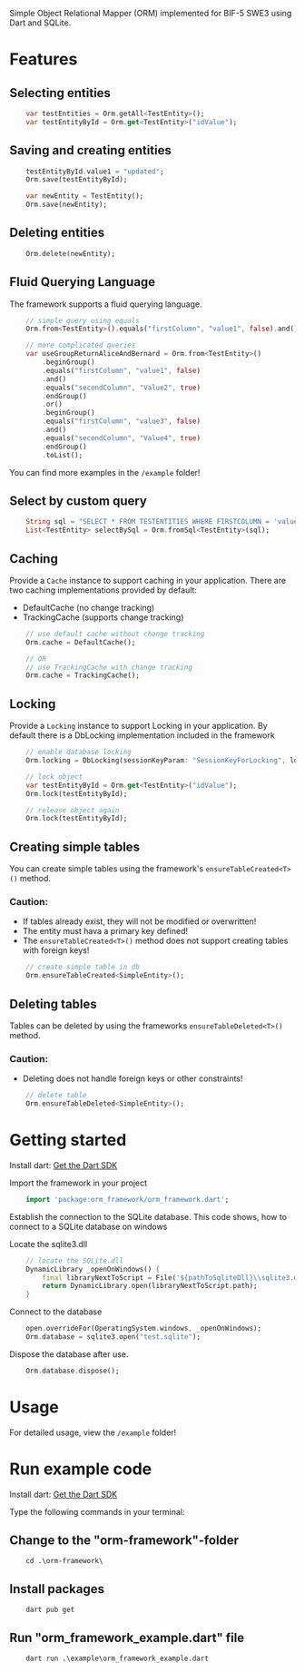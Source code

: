 <!-- 
This README describes the package. If you publish this package to pub.dev,
this README's contents appear on the landing page for your package.

For information about how to write a good package README, see the guide for
[writing package pages](https://dart.dev/guides/libraries/writing-package-pages). 

For general information about developing packages, see the Dart guide for
[creating packages](https://dart.dev/guides/libraries/create-library-packages)
and the Flutter guide for
[developing packages and plugins](https://flutter.dev/developing-packages). 
-->

Simple Object Relational Mapper (ORM) implemented for BIF-5 SWE3 using Dart and SQLite.

# Features

## Selecting entities
```dart
    var testEntities = Orm.getAll<TestEntity>();
    var testEntityById = Orm.get<TestEntity>("idValue");
```

## Saving and creating entities

```dart
    testEntityById.value1 = "updated";
    Orm.save(testEntityById);

    var newEntity = TestEntity();
    Orm.save(newEntity);
```

## Deleting entities

```dart
    Orm.delete(newEntity);
```

## Fluid Querying Language

The framework supports a fluid querying language.

```dart
    // simple query using equals
    Orm.from<TestEntity>().equals("firstColumn", "value1", false).and().equals("secondColumn", "Value2", true).toList();

    // more complicated queries
    var useGroupReturnAliceAndBernard = Orm.from<TestEntity>()
        .beginGroup()
        .equals("firstColumn", "value1", false)
        .and()
        .equals("secondColumn", "Value2", true)
        .endGroup()
        .or()
        .beginGroup()
        .equals("firstColumn", "value3", false)
        .and()
        .equals("secondColumn", "Value4", true)
        .endGroup()
        .toList();
```

You can find more examples in the `/example` folder!

## Select by custom query

```dart
    String sql = "SELECT * FROM TESTENTITIES WHERE FIRSTCOLUMN = 'value1'";
    List<TestEntity> selectBySql = Orm.fromSql<TestEntity>(sql);
```

## Caching

Provide a `Cache` instance to support caching in your application.
There are two caching implementations provided by default:
- DefaultCache (no change tracking)
- TrackingCache (supports change tracking)

```dart
    // use default cache without change tracking
    Orm.cache = DefaultCache();

    // OR
    // use TrackingCache with change tracking
    Orm.cache = TrackingCache();
```

## Locking

Provide a `Locking` instance to support Locking in your application.
By default there is a DbLocking implementation included in the framework

```dart
    // enable database locking
    Orm.locking = DbLocking(sessionKeyParam: "SessionKeyForLocking", lockTableNameParam: "lockingTableName");

    // lock object
    var testEntityById = Orm.get<TestEntity>("idValue");
    Orm.lock(testEntityById);

    // release object again
    Orm.lock(testEntityById);
```

## Creating simple tables

You can create simple tables using the framework's `ensureTableCreated<T>()` method.

### Caution:
- If tables already exist, they will not be modified or overwritten!
- The entity must hava a primary key defined!
- The `ensureTableCreated<T>()` method does not support creating tables with foreign keys!

```dart
    // create simple table in db
    Orm.ensureTableCreated<SimpleEntity>();

```
## Deleting tables

Tables can be deleted by using the frameworks `ensureTableDeleted<T>()` method.

### Caution:
- Deleting does not handle foreign keys or other constraints!

```dart
    // delete table
    Orm.ensureTableDeleted<SimpleEntity>();

```


# Getting started

Install dart: [Get the Dart SDK](https://dart.dev/get-dart)

Import the framework in your project

```dart
    import 'package:orm_framework/orm_framework.dart';
```

Establish the connection to the SQLite database.
This code shows, how to connect to a SQLite database on windows

Locate the sqlite3.dll
```dart
    // locate the SQLite.dll
    DynamicLibrary _openOnWindows() {
        final libraryNextToScript = File('${pathToSqliteDll}\\sqlite3.dll');
        return DynamicLibrary.open(libraryNextToScript.path);
    }
```

Connect to the database
```dart
    open.overrideFor(OperatingSystem.windows, _openOnWindows);
    Orm.database = sqlite3.open("test.sqlite");
```

Dispose the database after use.
```dart
    Orm.database.dispose();
```

# Usage

For detailed usage, view the `/example` folder!

# Run example code

Install dart: [Get the Dart SDK](https://dart.dev/get-dart)

Type the following commands in your terminal:

## Change to the "orm-framework"-folder
```
    cd .\orm-framework\
```

## Install packages
```
    dart pub get
```

## Run "orm_framework_example.dart" file
```
    dart run .\example\orm_framework_example.dart
```
